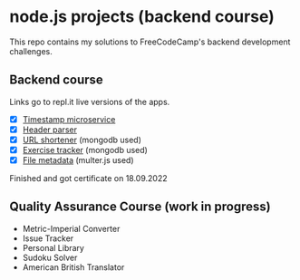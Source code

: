 # node.js projects (backend course)
This repo contains my solutions to FreeCodeCamp's backend development challenges.

## Backend course
Links go to repl.it live versions of the apps.
- [x] [Timestamp microservice](https://nodejs-project-timestamp.pulchnymamut.repl.co/)
- [x] [Header parser](https://boilerplate-project-headerparser.pulchnymamut.repl.co/)
- [x] [URL shortener](https://nodejs-project-urlshortener.pulchnymamut.repl.co) (mongodb used)
- [x] [Exercise tracker](https://nodejs-project-exercisetracker.pulchnymamut.repl.co/) (mongodb used)
- [x] [File metadata](https://nodejs-project-filemetadata.pulchnymamut.repl.co/) (multer.js used)

Finished and got certificate on 18.09.2022

## Quality Assurance Course (work in progress)
- Metric-Imperial Converter
- Issue Tracker
- Personal Library
- Sudoku Solver
- American British Translator
